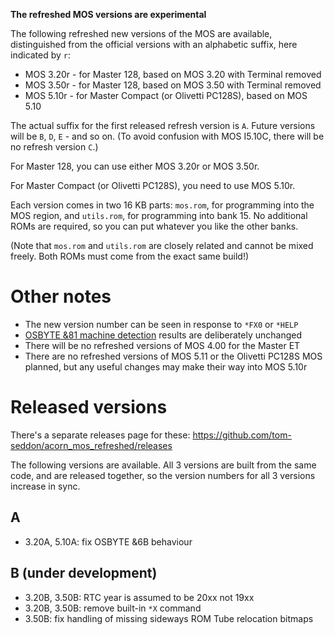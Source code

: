 **The refreshed MOS versions are experimental**

The following refreshed new versions of the MOS are available,
distinguished from the official versions with an alphabetic suffix,
here indicated by `r`:

* MOS 3.20r - for Master 128, based on MOS 3.20 with Terminal removed
* MOS 3.50r - for Master 128, based on MOS 3.50 with Terminal removed
* MOS 5.10r - for Master Compact (or Olivetti PC128S), based on MOS
  5.10

The actual suffix for the first released refresh version is `A`.
Future versions will be `B`, `D`, `E` - and so on. (To avoid confusion
with MOS I5.10C, there will be no refresh version `C`.)

For Master 128, you can use either MOS 3.20r or MOS 3.50r.

For Master Compact (or Olivetti PC128S), you need to use MOS 5.10r.

Each version comes in two 16 KB parts: `mos.rom`, for programming into
the MOS region, and `utils.rom`, for programming into bank 15. No
additional ROMs are required, so you can put whatever you like the
other banks.

(Note that `mos.rom` and `utils.rom` are closely related and cannot be
mixed freely. Both ROMs must come from the exact same build!)

# Other notes

- The new version number can be seen in response to `*FX0` or `*HELP`
- [OSBYTE &81 machine detection](https://beebwiki.mdfs.net/OSBYTE_%2681)
  results are deliberately unchanged
- There will be no refreshed versions of MOS 4.00 for the Master ET
- There are no refreshed versions of MOS 5.11 or the Olivetti PC128S
  MOS planned, but any useful changes may make their way into MOS
  5.10r

# Released versions

There's a separate releases page for these:
https://github.com/tom-seddon/acorn_mos_refreshed/releases

The following versions are available. All 3 versions are built from
the same code, and are released together, so the version numbers for
all 3 versions increase in sync.

## A

* 3.20A, 5.10A: fix OSBYTE &6B behaviour

## B (under development)

* 3.20B, 3.50B: RTC year is assumed to be 20xx not 19xx
* 3.20B, 3.50B: remove built-in  `*X` command
* 3.50B: fix handling of missing sideways ROM Tube relocation bitmaps
